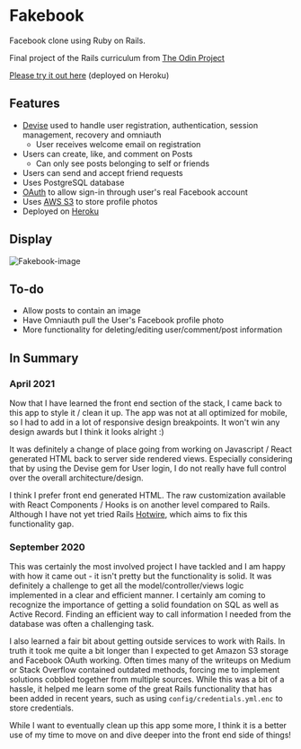 # Fakebook

Facebook clone using Ruby on Rails.

Final project of the Rails curriculum from [The Odin Project](https://www.theodinproject.com/courses/ruby-on-rails/lessons/final-project)

[Please try it out here](https://lit-woodland-51918.herokuapp.com) (deployed on Heroku)

## Features

- [Devise](https://github.com/heartcombo/devise) used to handle user registration, authentication, session management, recovery and omniauth
  - User receives welcome email on registration
- Users can create, like, and comment on Posts
  - Can only see posts belonging to self or friends
- Users can send and accept friend requests
- Uses PostgreSQL database
- [OAuth](https://github.com/simi/omniauth-facebook) to allow sign-in through user's real Facebook account
- Uses [AWS S3](https://aws.amazon.com/s3/) to store profile photos
- Deployed on [Heroku](https://dashboard.heroku.com/)

## Display

![Fakebook-image](https://user-images.githubusercontent.com/52515015/115127137-c2af1980-9f99-11eb-9e2e-2cd152865b1e.png)
## To-do

- Allow posts to contain an image
- Have Omniauth pull the User's Facebook profile photo
- More functionality for deleting/editing user/comment/post information

## In Summary 

### April 2021
Now that I have learned the front end section of the stack, I came back to this app to style it / clean it up. The app was not at all optimized for mobile, so I had to add in a lot of responsive design breakpoints. It won't win any design awards but I think it looks alright :)

It was definitely a change of place going from working on Javascript / React generated HTML back to server side rendered views. Especially considering that by using the Devise gem for User login, I do not really have full control over the overall architecture/design. 

I think I prefer front end generated HTML. The raw customization available with React Components / Hooks is on another level compared to Rails. Although I have not yet tried Rails [Hotwire](https://hotwire.dev/), which aims to fix this functionality gap.

### September 2020
This was certainly the most involved project I have tackled and I am happy with how it came out - it isn't pretty but the functionality is solid. It was definitely a challenge to get all the model/controller/views logic implemented in a clear and efficient manner. I certainly am coming to recognize the importance of getting a solid foundation on SQL as well as Active Record. Finding an efficient way to call information I needed from the database was often a challenging task.

I also learned a fair bit about getting outside services to work with Rails. In truth it took me quite a bit longer than I expected to get Amazon S3 storage and Facebook OAuth working. Often times many of the writeups on Medium or Stack Overflow contained outdated methods, forcing me to implement solutions cobbled together from multiple sources. While this was a bit of a hassle, it helped me learn some of the great Rails functionality that has been added in recent years, such as using ```config/credentials.yml.enc``` to store credentials. 

While I want to eventually clean up this app some more, I think it is a better use of my time to move on and dive deeper into the front end side of things!





